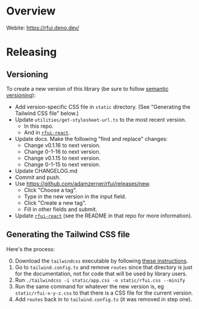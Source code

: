 # Overview

Webite: https://rfui.deno.dev/

# Releasing

## Versioning

To create a new version of this library (be sure to follow
[semantic versioning](https://semver.org/)):

- Add version-specific CSS file in `static` directory. (See "Generating the
  Tailwind CSS file" below.)
- Update `utilities/get-stylesheet-url.ts` to the most recent version.
  - In this repo.
  - And in [`rfui-react`](https://github.com/adamzerner/rfui-react).
- Update docs. Make the following "find and replace" changes:
  - Change v0.1.16 to next version.
  - Change 0-1-16 to next version.
  - Change v0.1.15 to next version.
  - Change 0-1-15 to next version.
- Update CHANGELOG.md
- Commit and push.
- Use https://github.com/adamzerner/rfui/releases/new.
  - Click "Choose a tag".
  - Type in the new version in the input field.
  - Click "Create a new tag".
  - Fill in other fields and submit.
- Update [`rfui-react`](https://github.com/adamzerner/rfui) (see the README in
  that repo for more information).

## Generating the Tailwind CSS file

Here's the process:

0. Download the `tailwindcss` executable by following
   [these instructions](https://tailwindcss.com/blog/standalone-cli#get-started).
1. Go to `tailwind.config.ts` and remove `routes` since that directory is just
   for the documentation, not for code that will be used by library users.
2. Run `./tailwindcss -i static/app.css -o static/rfui.css --minify`
3. Run the same command for whatever the new version is, eg
   `static/rfui-x-y-z.css` to that there is a CSS file for the current version.
4. Add `routes` back in to `tailwind.config.ts` (it was removed in step one).
